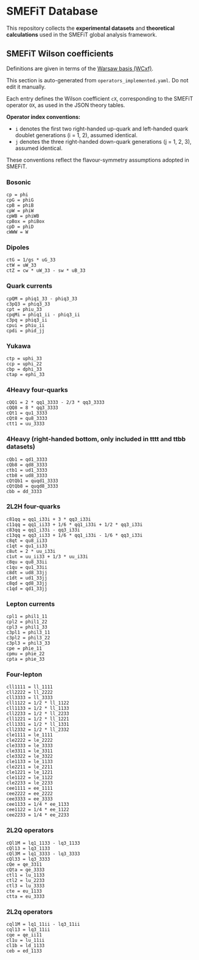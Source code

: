 # SMEFiT Database

This repository collects the **experimental datasets** and **theoretical calculations** used in the SMEFiT global analysis framework.  

<!-- BEGIN: SMEFT-OPERATORS -->
## SMEFiT Wilson coefficients

Definitions are given in terms of the [Warsaw basis (WCxf)](https://wcxf.github.io/assets/pdf/SMEFT.Warsaw.pdf).

This section is auto-generated from `operators_implemented.yaml`. Do not edit it manually.

Each entry defines the Wilson coefficient `cX`, corresponding to the SMEFiT operator `OX`, as used in the JSON theory tables.

**Operator index conventions:**
- `i` denotes the first two right-handed up-quark and left-handed quark doublet generations (i = 1, 2), assumed identical.
- `j` denotes the three right-handed down-quark generations (j = 1, 2, 3), assumed identical.

These conventions reflect the flavour-symmetry assumptions adopted in SMEFiT.

### Bosonic

```text
cp = phi
cpG = phiG
cpB = phiB
cpW = phiW
cpWB = phiWB
cpBox = phiBox
cpD = phiD
cWWW = W
```

### Dipoles

```text
ctG = 1/gs * uG_33
ctW = uW_33
ctZ = cw * uW_33 - sw * uB_33
```

### Quark currents

```text
cpQM = phiq1_33 - phiq3_33
c3pQ3 = phiq3_33
cpt = phiu_33
cpqMi = phiq1_ii - phiq3_ii
c3pq = phiq3_ii
cpui = phiu_ii
cpdi = phid_jj
```

### Yukawa

```text
ctp = uphi_33
ccp = uphi_22
cbp = dphi_33
ctap = ephi_33
```

### 4Heavy four-quarks

```text
cQQ1 = 2 * qq1_3333 - 2/3 * qq3_3333
cQQ8 = 8 * qq3_3333
cQt1 = qu1_3333
cQt8 = qu8_3333
ctt1 = uu_3333
```

### 4Heavy (right-handed bottom, only included in tttt and ttbb datasets)

```text
cQb1 = qd1_3333
cQb8 = qd8_3333
ctb1 = ud1_3333
ctb8 = ud8_3333
cQtQb1 = quqd1_3333
cQtQb8 = quqd8_3333
cbb = dd_3333
```

### 2L2H four-quarks

```text
c81qq = qq1_i33i + 3 * qq3_i33i
c11qq = qq1_ii33 + 1/6 * qq1_i33i + 1/2 * qq3_i33i
c83qq = qq1_i33i - qq3_i33i
c13qq = qq3_ii33 + 1/6 * qq1_i33i - 1/6 * qq3_i33i
c8qt = qu8_ii33
c1qt = qu1_ii33
c8ut = 2 * uu_i33i
c1ut = uu_ii33 + 1/3 * uu_i33i
c8qu = qu8_33ii
c1qu = qu1_33ii
c8dt = ud8_33jj
c1dt = ud1_33jj
c8qd = qd8_33jj
c1qd = qd1_33jj
```

### Lepton currents

```text
cpl1 = phil1_11
cpl2 = phil1_22
cpl3 = phil1_33
c3pl1 = phil3_11
c3pl2 = phil3_22
c3pl3 = phil3_33
cpe = phie_11
cpmu = phie_22
cpta = phie_33
```

### Four-lepton

```text
cll1111 = ll_1111
cll2222 = ll_2222
cll3333 = ll_3333
cll1122 = 1/2 * ll_1122
cll1133 = 1/2 * ll_1133
cll2233 = 1/2 * ll_2233
cll1221 = 1/2 * ll_1221
cll1331 = 1/2 * ll_1331
cll2332 = 1/2 * ll_2332
cle1111 = le_1111
cle2222 = le_2222
cle3333 = le_3333
cle3311 = le_3311
cle3322 = le_3322
cle1133 = le_1133
cle2211 = le_2211
cle1221 = le_1221
cle1122 = le_1122
cle2233 = le_2233
cee1111 = ee_1111
cee2222 = ee_2222
cee3333 = ee_3333
cee1133 = 1/4 * ee_1133
cee1122 = 1/4 * ee_1122
cee2233 = 1/4 * ee_2233
```

### 2L2Q operators

```text
cQl1M = lq1_1133 - lq3_1133
cQl13 = lq3_1133
cQl3M = lq1_3333 - lq3_3333
cQl33 = lq3_3333
cQe = qe_3311
cQta = qe_3333
ctl1 = lu_1133
ctl2 = lu_2233
ctl3 = lu_3333
cte = eu_1133
ctta = eu_3333
```

### 2L2q operators

```text
cql1M = lq1_11ii - lq3_11ii
cql13 = lq3_11ii
cqe = qe_ii11
cl1u = lu_11ii
cl1b = ld_1133
ceb = ed_1133
```


<!-- END: SMEFT-OPERATORS -->
